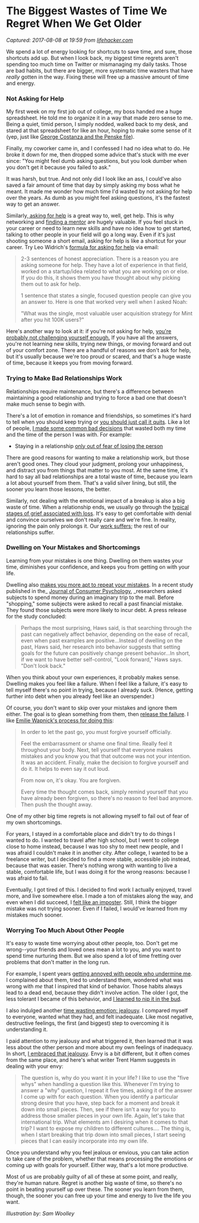 # The Biggest Wastes of Time We Regret When We Get Older

_Captured: 2017-08-08 at 19:59 from [lifehacker.com](http://lifehacker.com/the-biggest-wastes-of-time-we-regret-when-we-get-older-1755526646?utm_campaign=socialflow_lifehacker_twitter&utm_source=lifehacker_twitter&utm_medium=socialflow)_

We spend a lot of energy looking for shortcuts to save time, and sure, those shortcuts add up. But when I look back, my biggest time regrets aren't spending too much time on Twitter or mismanaging my daily tasks. Those are bad habits, but there are bigger, more systematic time wasters that have _really_ gotten in the way. Fixing these will free up a massive amount of time and energy.

### Not Asking for Help

My first week on my first job out of college, my boss handed me a huge spreadsheet. He told me to organize it in a way that made zero sense to me. Being a quiet, timid person, I simply nodded, walked back to my desk, and stared at that spreadsheet for like an hour, hoping to make some sense of it (yep, just like [George Costanza and the Penske file](https://www.youtube.com/watch?v=d3NlnLySnq0&feature=youtu.be&t=1m37s)).

Finally, my coworker came in, and I confessed I had no idea what to do. He broke it down for me, then dropped some advice that's stuck with me ever since: "You might feel dumb asking questions, but you look dumber when you don't get it because you failed to ask."

It was harsh, but true. And not only did I look like an ass, I could've also saved a fair amount of time that day by simply asking my boss what he meant. It made me wonder how much time I'd wasted by not asking for help over the years. As dumb as you might feel asking questions, it's the fastest way to get an answer.

Similarly,[ asking for help](http://lifehacker.com/5878827/how-to-ask-someone-for-help-via-email) is a great way to, well, get help. This is why networking and [finding a mentor](http://lifehacker.com/how-do-i-ask-someone-to-be-my-mentor-1626463146) are hugely valuable. If you feel stuck in your career or need to learn new skills and have no idea how to get started, talking to other people in your field will go a long way. Even if it's just shooting someone a short email, asking for help is like a shortcut for your career. Try Leo Widrich's [formula for asking for help](http://lifehacker.com/5878827/how-to-ask-someone-for-help-via-email) via email:

> 2-3 sentences of honest appreciation. There is a reason you are asking someone for help. They have a lot of experience in that field, worked on a startup/idea related to what you are working on or else. If you do this, it shows them you have thought about why picking them out to ask for help.
> 
> 1 sentence that states a single, focused question people can give you an answer to. Here is one that worked very well when I asked Noah:
> 
> "What was the single, most valuable user acquisition strategy for Mint after you hit 100K users?"

Here's another way to look at it: if you're not asking for help, [you're probably not challenging yourself enough.](http://lifehacker.com/if-youre-not-seeking-help-youre-probably-not-challengi-1704685693#_ga=1.125757194.1662698338.1411053142) If you have all the answers, you're not learning new skills, trying new things, or moving forward and out of your comfort zone. There are a handful of reasons we don't ask for help, but it's usually because we're too proud or scared, and that's a huge waste of time, because it keeps you from moving forward.

### Trying to Make Bad Relationships Work

Relationships require maintenance, but there's a difference between maintaining a good relationship and trying to force a bad one that doesn't make much sense to begin with.

There's a lot of emotion in romance and friendships, so sometimes it's hard to tell when you should keep trying or [you should just call it quits](http://lifehacker.com/how-to-know-when-to-call-it-quits-in-your-relationship-1660237226#_ga=1.125757194.1662698338.1411053142). Like a lot of people, [I made some common bad decisions](http://lifehacker.com/why-you-make-bad-decisions-when-youre-attracted-to-som-1501035149) that wasted both my time and the time of the person I was with. For example:

  * Staying in a relationship [only out of fear of losing the person](http://lifehacker.com/5868965/the-stupid-things-you-do-when-dating-and-how-to-fix-them)

There are good reasons for wanting to make a relationship work, but those aren't good ones. They cloud your judgment, prolong your unhappiness, and distract you from things that matter to you most. At the same time, it's hard to say all bad relationships are a total waste of time, because you learn a lot about yourself from them. That's a valid silver lining, but still, the sooner you learn those lessons, the better.

Similarly, not dealing with the emotional impact of a breakup is also a big waste of time. When a relationship ends, we usually go through the [typical stages of grief associated with loss](https://www.psychologytoday.com/blog/me-we/201406/the-7-stages-grieving-breakup). It's easy to get comfortable with denial and convince ourselves we don't really care and we're fine. In reality, ignoring the pain only prolongs it. Our [work suffers](http://lifehacker.com/how-to-stay-focused-at-work-while-youre-going-through-a-1704354796#_ga=1.125757194.1662698338.1411053142); the rest of our relationships suffer.

### Dwelling on Your Mistakes and Shortcomings

Learning from your mistakes is one thing. Dwelling on them wastes your time, diminishes your confidence, and keeps you from getting on with your life.

Dwelling also [makes you more apt to repeat your mistakes](http://twocents.lifehacker.com/dwelling-on-your-money-mistakes-means-youll-probably-re-1730203094#_ga=1.125757194.1662698338.1411053142). In a recent study published in the_ [Journal of Consumer Psychology](http://www.owen.vanderbilt.edu/newsroom/press-releases/detail.cfm?customel_datapageid_42488=121018), _researchers asked subjects to spend money during an imaginary trip to the mall. Before "shopping," some subjects were asked to recall a past financial mistake. They found those subjects were more likely to incur debt. A press release for the study concluded:

> Perhaps the most surprising, Haws said, is that searching through the past can negatively affect behavior, depending on the ease of recall, even when past examples are positive...Instead of dwelling on the past, Haws said, her research into behavior suggests that setting goals for the future can positively change present behavior...In short, if we want to have better self-control, "Look forward," Haws says. "Don't look back."

When you think about your own experiences, it probably makes sense. Dwelling makes you feel like a failure. When I feel like a failure, it's easy to tell myself there's no point in trying, because I already suck. (Hence, getting further into debt when you already feel like an overspender.)

Of course, you don't want to skip over your mistakes and ignore them either. The goal is to glean something from them, then [release the failure](http://lifehacker.com/how-to-move-past-failure-1597951611). I like [Emilie Wapnick's process for doing this](http://puttylike.com/stop-beating-yourself-up-over-past-mistakes-and-awkward-moments/):

> In order to let the past go, you must forgive yourself officially.
> 
> Feel the embarrassment or shame one final time. Really feel it throughout your body. Next, tell yourself that everyone makes mistakes and you know you that that outcome was not your intention. It was an accident. Finally, make the decision to forgive yourself and do it. It helps to even say it out loud.
> 
> From now on, it's okay. You are forgiven.
> 
> Every time the thought comes back, simply remind yourself that you have already been forgiven, so there's no reason to feel bad anymore. Then push the thought away.

One of my other big time regrets is not allowing myself to fail out of fear of my own shortcomings.

For years, I stayed in a comfortable place and didn't try to do things I wanted to do. I wanted to travel after high school, but I went to college close to home instead, because I was too shy to meet new people, and I was afraid I couldn't make it in another city. After college, I wanted to be a freelance writer, but I decided to find a more stable, accessible job instead, because that was easier. There's nothing wrong with wanting to live a stable, comfortable life, but I was doing it for the wrong reasons: because I was afraid to fail.

Eventually, I got tired of this. I decided to find work I actually enjoyed, travel more, and live somewhere else. I made a ton of mistakes along the way, and even when I did succeed, I [felt like an imposter](http://lifehacker.com/if-you-think-like-an-imposter-youll-be-an-imposter-509657273#_ga=1.135662769.1662698338.1411053142). Still, I think the bigger mistake was not trying sooner. Even if I failed, I would've learned from my mistakes much sooner.

### Worrying Too Much About Other People

It's easy to waste time worrying about other people, too. Don't get me wrong--your friends and loved ones mean a lot to you, and you want to spend time nurturing them. But we also spend a lot of time fretting over problems that don't matter in the long run.

For example, I spent years [getting annoyed with people who undermine me](http://lifehacker.com/how-to-deal-with-people-who-undermine-everything-you-do-1718129469). I complained about them, tried to understand them, wondered what was wrong with _me_ that I inspired that kind of behavior. Those habits always lead to a dead end, because they didn't involve action. The older I got, the less tolerant I became of this behavior, and [I learned to nip it in the bud](http://lifehacker.com/how-to-deal-with-people-who-undermine-everything-you-do-1718129469#_ga=1.135662769.1662698338.1411053142).

I also indulged another [time wasting emotion: jealousy](http://lifehacker.com/how-i-learned-to-stop-being-so-jealous-and-finally-get-1529920256#_ga=1.197658799.1662698338.1411053142). I compared myself to everyone, wanted what they had, and felt inadequate. Like most negative, destructive feelings, the first (and biggest) step to overcoming it is understanding it.

I paid attention to my jealousy and what triggered it, then learned that it was less about the other person and more about my own feelings of inadequacy. In short, [I embraced that jealousy](http://lifehacker.com/embrace-your-jealousy-so-you-can-grow-from-it-1620197995). Envy is a bit different, but it often comes from the same place, and here's what writer Trent Hamm suggests in dealing with your envy:

> The question is, why do you want it in your life? I like to use the "five whys" when handling a question like this. Whenever I'm trying to answer a "why" question, I repeat it five times, asking it of the answer I come up with for each question. When you identify a particular strong desire that you have, step back for a moment and break it down into small pieces. Then, see if there isn't a way for you to address those smaller pieces in your own life. Again, let's take that international trip. What elements am I desiring when it comes to that trip? I want to expose my children to different cultures…. The thing is, when I start breaking that trip down into small pieces, I start seeing pieces that I can easily incorporate into my own life.

Once you understand why you feel jealous or envious, you can take action to take care of the problem, whether that means processing the emotions or coming up with goals for yourself. Either way, that's a lot more productive.

Most of us are probably guilty of all of these at some point, and really, they're human nature. Regret is another big waste of time, so there's no point in beating yourself up over these. The sooner you learn from them, though, the sooner you can free up your time and energy to live the life you want.

_Illustration by: Sam Woolley_
